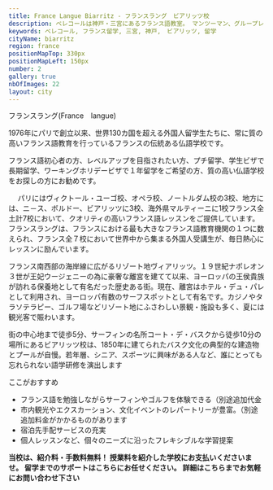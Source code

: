 ```yaml
---
title: France Langue Biarritz - フランスラング　ビアリッツ校
description: ベレコールは神戸・三宮にあるフランス語教室。 マンツーマン、グループレッスンなど色々なコースの中からあなたに合ったものを選ぶことができます。フランス語初めての方や過去に習ってまたスタートしたい人、上級のレベルの人にも対応できる学校です。みなさんの様々な目的に合わせて楽しいレッスンをします。留学サービスもしています。
keywords: ベレコール, フランス留学, 三宮, 神戸,　ビアリッツ, 留学
cityName: biarritz
region: france
positionMapTop: 330px
positionMapLeft: 150px
number: 2
gallery: true
nbOfImages: 22
layout: city
---
```


フランスラング(France　langue)

1976年にパリで創立以来、世界130カ国を超える外国人留学生たちに、常に質の高いフランス語教育を行っているフランスの伝統ある仏語学校です。

フランス語初心者の方、レベルアップを目指されたい方、プチ留学、学生ビザで長期留学、ワーキングホリデービザで１年留学をご希望の方、質の高い仏語学校をお探しの方にお勧めです。

　
パリにはヴィクトール・ユーゴ校、オペラ校、ノートルダム校の3校、地方には、ニ－ス、ボルドー、ビアリッツに3校、海外県マルティーニに1校フランス全土計7校において、クオリティの高いフランス語レッスンをご提供しています。
フランスラングは、フランスにおける最も大きなフランス語教育機関の１つに数えられ、フランス全７校において世界中から集まる外国人受講生が、毎日熱心にレッスンに励んでいます。


フランス南西部の海岸線に広がるリゾート地ヴィアリッツ。１９世紀ナポレオン３世が王妃ウージェニーの為に豪奢な離宮を建てて以来、ヨーロッパの王侯貴族が訪れる保養地として有名だった歴史ある街。現在、離宮はホテル・デュ・パレとして利用され、ヨーロッパ有数のサーフスポットとして有名です。カジノやタラソテラピー、ゴルフ場などリゾート地にふさわしい景観・施設も多く、夏には観光客で賑わいます。

街の中心地まで徒歩5分、サーフィンの名所コート・デ・バスクから徒歩10分の場所にあるビアリッツ校は、1850年に建てられたバスク文化の典型的な建造物とプールが自慢。若年層、シニア、スポーツに興味がある人など、誰にとっても忘れられない語学研修を演出します


ここがおすすめ

* フランス語を勉強しながらサーフィンやゴルフを体験できる（別途追加代金
* 市内観光やエクスカーション、文化イベントのレパートリーが豊富。（別途追加料金がかかるものがあります
* 宿泊先手配サービスの充実
* 個人レッスンなど、個々のニーズに沿ったフレキシブルな学習提案



**当校は、紹介料・手数料無料！
授業料を紹介した学校にお支払いくださいませ。
留学までのサポートはこちらにお任せください。
詳細はこちらまでお気軽にお問い合わせ下さい**
